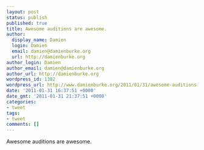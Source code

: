 ```yaml
---
layout: post
status: publish
published: true
title: Awesome auditions are awesome.
author:
  display_name: Damien
  login: Damien
  email: damien@damienburke.org
  url: http://damienburke.org
author_login: Damien
author_email: damien@damienburke.org
author_url: http://damienburke.org
wordpress_id: 1302
wordpress_url: http://www.damienburke.org/2011/01/31/awesome-auditions-are-awesome/
date: '2011-01-31 16:37:51 +0000'
date_gmt: '2011-01-31 21:37:51 +0000'
categories:
- tweet
tags:
- tweet
comments: []
---
```

<p>Awesome auditions are awesome.</p>
